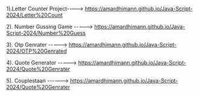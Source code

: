 1).Letter Counter Project---->
https://amardhimann.github.io/Java-Script-2024/Letter%20Count

2). Number Gussing Game ----->
https://amardhimann.github.io/Java-Script-2024/Number%20Guess

3). Otp Genrater ----->
https://amardhimann.github.io/Java-Script-2024/OTP%20Genrated

4). Quote Generator ----->
https://amardhimann.github.io/Java-Script-2024/Quote%20Genrater

5). Couplestaan ------>
https://amardhimann.github.io/Java-Script-2024/Quote%20Genrater
